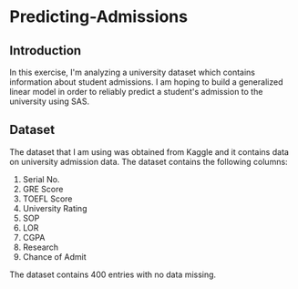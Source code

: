 # Predicting-Admissions

## Introduction

In this exercise, I'm analyzing a university dataset which contains information about student admissions. I am hoping to build a generalized linear model in order to reliably predict a student's admission to the university using SAS.

## Dataset

The dataset that I am using was obtained from Kaggle and it contains data on university admission data. The dataset contains the following columns:

1. Serial No.
2. GRE Score
3. TOEFL Score
4. University Rating
5. SOP
6. LOR
7. CGPA
8. Research
9. Chance of Admit

The dataset contains 400 entries with no data missing.
